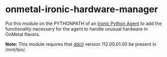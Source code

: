 onmetal-ironic-hardware-manager
===============================

Put this module on the PYTHONPATH of an [Ironic Python
Agent](https://github.com/openstack/ironic-python-agent) to add the
functionality necessary for the agent to handle unusual hardware in OnMetal
flavors.

**Note:** This module requires that
[ddcli](http://www.lsi.com/downloads/Public/Nytro/downloads/Nytro%20WarpDrive/Firmware/12.00.00.00/ddmfgcli_12.00.00.00_All_OS.zip)
version 112.00.01.00 be present in /mnt/bin/.
